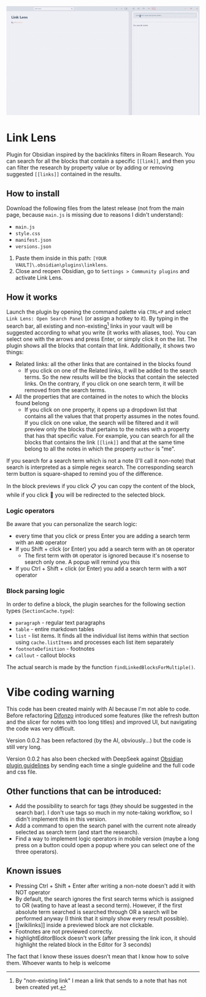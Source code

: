 ![](media/preview.gif)
# Link Lens
Plugin for Obsidian inspired by the backlinks filters in Roam Research. You can search for all the blocks that contain a specific `[[link]]`, and then you can filter the research by property value or by adding or removing suggested `[[links]]` contained in the results.

## How to install
Download the following files from the latest release (not from the main page, because `main.js` is missing due to reasons I didn't understand):
- `main.js`
- `style.css`
- `manifest.json`
- `versions.json`

1. Paste them inside in this path: `[YOUR VAULT]\.obsidian\plugins\linklens`.
2. Close and reopen Obsidian, go to `Settings > Community plugins` and activate Link Lens.
 

## How it works
Launch the plugin by opening the command palette via `CTRL+P` and select `Link Lens: Open Search Panel` (or assign a hotkey to it). By typing in the search bar, all existing and non-existing[^1] links in your vault will be suggested according to what you write (it works with aliases, too). You can select one with the arrows and press Enter, or simply click it on the list. The plugin shows all the blocks that contain that link. Additionally, it shows two things:
- Related links: all the other links that are contained in the blocks found
  - If you click on one of the Related links, it will be added to the search terms. So the new results will be the blocks that contain the selected links. On the contrary, if you click on one search term, it will be removed from the search terms.
- All the properties that are contained in the notes to which the blocks found belong
  - If you click on one property, it opens up a dropdown list that contains all the values that that property assumes in the notes found. If you click on one value, the search will be filtered and it will preview only the blocks that pertains to the notes with a property that has that specific value. For example, you can search for all the blocks that contains the link `[[link]]` and that at the same time belong to all the notes in which the property `author` is "me".
  
If you search for a search term which is not a note (I'll call it non-note) that search is interpreted as a simple regex search. The corresponding search term button is square-shaped to remind you of the difference.

In the block previews if you click 📋 you can copy the content of the block, while if you click 🔗 you will be redirected to the selected block.

[^1]: By "non-existing link" I mean a link that sends to a note that has not been created yet.

### Logic operators
Be aware that you can personalize the search logic:
- every time that you click or press Enter you are adding a search term with an `AND` operator
- If you Shift + click (or Enter) you add a search term with an `OR` operator
  - The first term with `OR` operator is ignored because it's nosense to search only one. A popup will remind you this
- If you Ctrl + Shift + click (or Enter) you add a search term with a `NOT` operator



### Block parsing logic
In order to define a block, the plugin searches for the following section types (`SectionCache.type`):
- `paragraph` - regular text paragraphs
- `table` - entire markdown tables
- `list` - list items. It finds all the individual list items within that section using `cache.listItems` and processes each list item separately
- `footnoteDefinition` - footnotes
- `callout` - callout blocks

The actual search is made by the function `findLinkedBlocksForMultiple()`.

# Vibe coding warning
This code has been created mainly with AI because I'm not able to code. Before refactoring [Difonzo](https://github.com/Difonzo) introduced some features (like the refresh button and the slicer for notes with too long titles) and improved UI, but navigating the code was very difficult.

Version 0.0.2 has been refactored (by the AI, obviously...) but the code is still very long.

Version 0.0.2 has also been checked with DeepSeek against [Obsidian plugin guidelines](https://docs.obsidian.md/Plugins/Releasing/Plugin+guidelines) by sending each time a single guideline and the full code and css file.

## Other functions that can be introduced:
- Add the possibility to search for tags (they should be suggested in the search bar). I don't use tags so much in my note-taking workflow, so I didn't implement this in this version.
- Add a command to open the search panel with the current note already selected as search term (and start the research).
- Find a way to implement logic operators in mobile version (maybe a long press on a button could open a popup where you can select one of the three operators).

## Known issues
- Pressing Ctrl + Shift + Enter after writing a non-note doesn't add it with NOT operator
- By default, the search ignores the first search terms which is assigned to OR (wating to have at least a second term). However, if the first absolute term searched is searched through OR a search will be performed anyway (I think that it simply show every result possible).
- [[wikilinks]] inside a previewed block are not clickable.
- Footnotes are not previewed correctly.
- highlightEditorBlock doesn't work (after pressing the link icon, it should highlight the related block in the Editor for 3 seconds)

The fact that I know these issues doesn't mean that I know how to solve them. Whoever wants to help is welcome 
